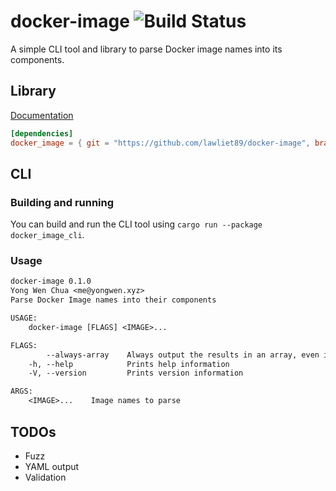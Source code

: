 # docker-image ![Build Status](https://travis-ci.org/lawliet89/docker-image.svg?branch=master)

A simple CLI tool and library to parse Docker image names into its components.

## Library

[Documentation](https://lawliet89.github.io/docker-image/)

```toml
[dependencies]
docker_image = { git = "https://github.com/lawliet89/docker-image", branch = "master" }
```

## CLI

### Building and running

You can build and run the CLI tool using `cargo run --package docker_image_cli`.

### Usage

```txt
docker-image 0.1.0
Yong Wen Chua <me@yongwen.xyz>
Parse Docker Image names into their components

USAGE:
    docker-image [FLAGS] <IMAGE>...

FLAGS:
        --always-array    Always output the results in an array, even if there is only one image name specified
    -h, --help            Prints help information
    -V, --version         Prints version information

ARGS:
    <IMAGE>...    Image names to parse
```

## TODOs

- Fuzz
- YAML output
- Validation
